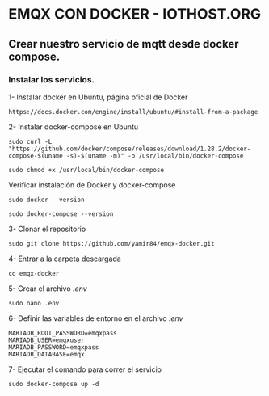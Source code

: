 # EMQX CON DOCKER - IOTHOST.ORG

## Crear nuestro servicio de mqtt desde docker compose.

### Instalar los servicios.

1- Instalar docker en Ubuntu, página oficial de Docker
```
https://docs.docker.com/engine/install/ubuntu/#install-from-a-package
```
2- Instalar docker-compose en Ubuntu
```
sudo curl -L "https://github.com/docker/compose/releases/download/1.28.2/docker-compose-$(uname -s)-$(uname -m)" -o /usr/local/bin/docker-compose
```
```
sudo chmod +x /usr/local/bin/docker-compose
```
Verificar instalación de Docker y docker-compose
```
sudo docker --version
```
```
sudo docker-compose --version
```
3- Clonar el repositorio
```
sudo git clone https://github.com/yamir84/emqx-docker.git
```
4- Entrar a la carpeta descargada
```
cd emqx-docker
```
5- Crear el archivo _.env_
```
sudo nano .env
```
6- Definir las variables de entorno en el archivo _.env_
```
MARIADB_ROOT_PASSWORD=emqxpass
MARIADB_USER=emqxuser
MARIADB_PASSWORD=emqxpass
MARIADB_DATABASE=emqx 
```
7- Ejecutar el comando para correr el servicio
```
sudo docker-compose up -d
```